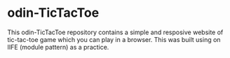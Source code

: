 # odin-TicTacToe
This odin-TicTacToe repository contains a simple and resposive website of tic-tac-toe game which you can play in a browser. This was built using on IIFE (module pattern) as a practice.

